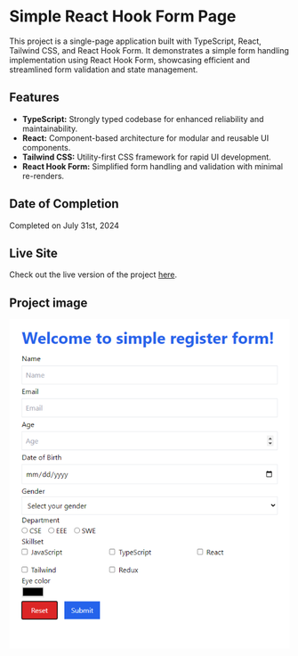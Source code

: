 # Simple React Hook Form Page

This project is a single-page application built with TypeScript, React, Tailwind CSS, and React Hook Form. It demonstrates a simple form handling implementation using React Hook Form, showcasing efficient and streamlined form validation and state management.

## Features

- **TypeScript:** Strongly typed codebase for enhanced reliability and maintainability.
- **React:** Component-based architecture for modular and reusable UI components.
- **Tailwind CSS:** Utility-first CSS framework for rapid UI development.
- **React Hook Form:** Simplified form handling and validation with minimal re-renders.

## Date of Completion

Completed on July 31st, 2024

## Live Site

Check out the live version of the project [here](https://react-hook-form-neon.vercel.app/).

## Project image

![Project snapshot](images/project-image.png)
